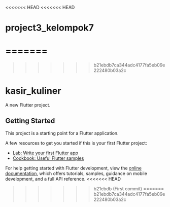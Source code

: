 <<<<<<< HEAD
<<<<<<< HEAD
# project3_kelompok7
=======
=======
>>>>>>> b21ebdb7ca344adc4177fa5eb09e222480b03a2c
# kasir_kuliner

A new Flutter project.

## Getting Started

This project is a starting point for a Flutter application.

A few resources to get you started if this is your first Flutter project:

- [Lab: Write your first Flutter app](https://docs.flutter.dev/get-started/codelab)
- [Cookbook: Useful Flutter samples](https://docs.flutter.dev/cookbook)

For help getting started with Flutter development, view the
[online documentation](https://docs.flutter.dev/), which offers tutorials,
samples, guidance on mobile development, and a full API reference.
<<<<<<< HEAD
>>>>>>> b21ebdb (First commit)
=======
>>>>>>> b21ebdb7ca344adc4177fa5eb09e222480b03a2c
